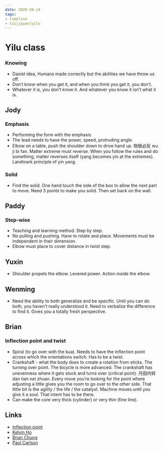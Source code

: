 ```yaml
---
date: 2020-10-14
tags:
- timeline
- taijiquan/yilu
---
```


# Yilu class

### Knowing
* Daoist idea, Humans made correctly but the abilities we have throw us off.
* Don’t know when you get it, and when you think you get it, you don’t.
* Whatever it is, you don’t know it.  And whatever you know it isn’t what it is.

## Jody
### Emphasis
* Performing the form with the emphasis
* The lead needs to have the power, speed, protruding angle.
* Elbow on a table, push the shoulder down to drive hand up.  物极必反 wu ji bi fan.  Matter extreme must reverse.  When you follow the rules and do something, matter reverses itself (yang becomes yin at the extremes).  Landmark principle of yin yang.

### Solid
* Find the solid.  One hand touch the side of the box to allow the next part to move.  Need 3 points to make you solid.  Then set back on the wall.

## Paddy
### Step-wise
* Teaching and learning method.  Step by step.
* No pulling and pushing.  Have to rotate and place.  Movements must be independent in their dimension.
* Elbow must place to cover distance in twist step.

## Yuxin
* Shoulder propels the elbow.  Levered power.  Action inside the elbow.

## Wenming
* Need the ability to both generalize and be specific.  Until you can do both, you haven’t really understood it.  Need to verbalize the difference to find it.  Gives you a totally fresh perspective.

## Brian
### Inflection point and twist
* Spiral (to go over with the kua).  Needs to have the inflection point across which the orientations switch.  Has to be a twist.
* Crankshaft - what the body does to create a rotation from sticks.  The turning over point.  The bicycle is more advanced.  The crankshaft has unevenness where it gets stuck and turns over (critical point).  丹田内转 dan tian nei zhuan.  Every move you’re looking for the point where adjusting a little gives you the room to go over to the other side.  That little bit is the agility / the life / the catalyst.  Machine moves until you give it a soul.  That intent has to be there.
* Can make the core very thick (cylinder) or very thin (fine line).

## Links
* [Inflection point](http://practicalmethod.com/2020/10/inflection-point/)
* [Kelvin Ho](http://practicalmethod.com/2020/10/master-chen-zhonghuas-online-lesson-on-oct-14-2020-kelvin-ho/)
* [Brian Chung](http://practicalmethod.com/2020/10/yilu-class-notes-master-chen-zhonghua-online-zoom-lesson-wed-14-oct-2020-brian-chung/)
* [Paul Carlson](http://practicalmethod.com/2020/10/notes-from-master-chen-online-forms-class-14-october-2020/)
